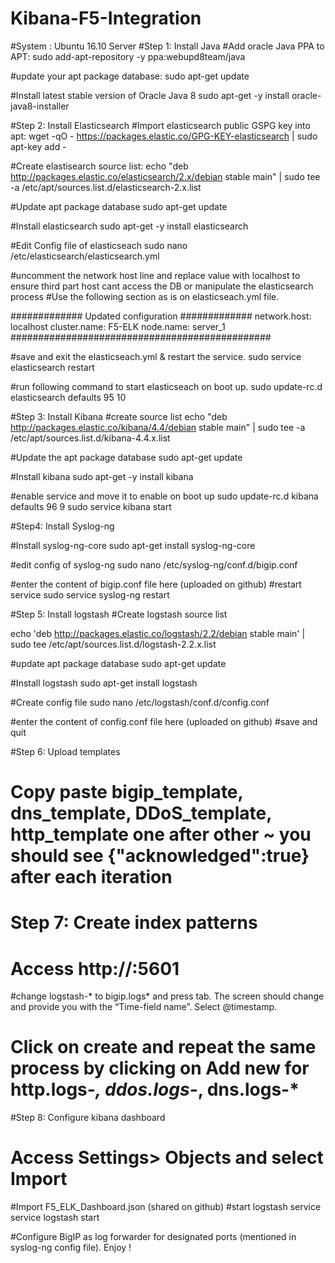 # Kibana-F5-Integration

#System : Ubuntu 16.10 Server
#Step 1: Install Java
#Add oracle Java PPA to APT:
sudo add-apt-repository -y ppa:webupd8team/java

#update your apt package database:
sudo apt-get update

#Install latest stable version of Oracle Java 8
sudo apt-get -y install oracle-java8-installer

#Step 2: Install Elasticsearch
#Import elasticsearch public GSPG key into apt:
wget -qO - https://packages.elastic.co/GPG-KEY-elasticsearch | sudo apt-key add -

#Create elastisearch source list:
echo "deb http://packages.elastic.co/elasticsearch/2.x/debian stable main" | sudo tee -a /etc/apt/sources.list.d/elasticsearch-2.x.list

#Update apt package database 
sudo apt-get update

#Install elasticsearch
sudo apt-get -y install elasticsearch

#Edit Config file of elasticseach
sudo nano /etc/elasticsearch/elasticsearch.yml

#uncomment the network host line and replace value with localhost to ensure third part host cant access the DB or manipulate the elasticsearch process
#Use the following section as is on elasticseach.yml file.


#############  Updated configuration   #############
       network.host: localhost
       cluster.name: F5-ELK
       node.name: server_1 
###############################################

#save and exit the elasticseach.yml & restart the service.
sudo service elasticsearch restart

#run following command to start elasticseach on boot up.
sudo update-rc.d elasticsearch defaults 95 10

#Step 3: Install Kibana
#create source list
echo "deb http://packages.elastic.co/kibana/4.4/debian stable main" | sudo tee -a /etc/apt/sources.list.d/kibana-4.4.x.list

#Update the apt package database
sudo apt-get update

#Install kibana
sudo apt-get -y install kibana

#enable service and move it to enable on boot up
sudo update-rc.d kibana defaults 96 9
sudo service kibana start

#Step4: Install Syslog-ng

#Install syslog-ng-core
sudo apt-get install syslog-ng-core

#edit config of syslog-ng
sudo nano /etc/syslog-ng/conf.d/bigip.conf

#enter the content of bigip.conf file here (uploaded on github)
#restart service 
sudo service syslog-ng restart

#Step 5: Install logstash
#Create logstash source list

echo 'deb http://packages.elastic.co/logstash/2.2/debian stable main' | sudo tee /etc/apt/sources.list.d/logstash-2.2.x.list

#update apt package database
sudo apt-get update

#Install logstash 
sudo apt-get install logstash

#Create config file
sudo nano /etc/logstash/conf.d/config.conf

#enter the content of config.conf file here (uploaded on github)
#save and quit

#Step 6: Upload templates
# Copy paste bigip_template, dns_template, DDoS_template, http_template one after other ~ you should see {"acknowledged":true} after each iteration

# Step 7: Create index patterns
# Access http://<ip of Ubuntu server>:5601 
#change logstash-* to bigip.logs* and press tab. The screen should change and provide you with the “Time-field name”. Select @timestamp.
# Click on create and repeat the same process by clicking on Add new for http.logs-*, ddos.logs-*, dns.logs-*

#Step 8: Configure kibana dashboard
# Access Settings> Objects and select Import
#Import F5_ELK_Dashboard.json (shared on github)
#start logstash service
service logstash start

#Configure BigIP as log forwarder for designated ports (mentioned in syslog-ng config file). Enjoy !
 






